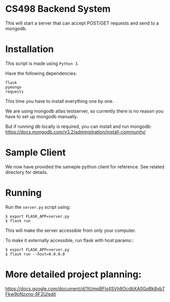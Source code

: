 # CS498 Backend System
This will start a server that can accept POST/GET requests and send to a mongodb.


# Installation

This script is made using ```Python 3```.

Have the following dependencies:
```
flask
pymongo
requests
```

This time you have to install everything one by one.


We are using mongodb atlas testserver, so currently there is no reason you have to set up mongodb manually.

But if running db locally is required, you can install and run mongodb:
https://docs.mongodb.com/v3.2/administration/install-community/


# Sample Client

We now have provided the sameple python client for reference. See related directory for details.

# Running
Run the ```server.py``` script using:
```
$ export FLASK_APP=server.py
$ flask run
```

This will make the server accessible from only your computer.

To make it externally accessible, run flask with host params::
```
$ export FLASK_APP=server.py
$ flask run --host=0.0.0.0
```

# More detailed project planning:
https://docs.google.com/document/d/1tUmpBFls4SVh8OcdbXA0GqBk8xb7Fkw9oNzxno-9F2U/edit

